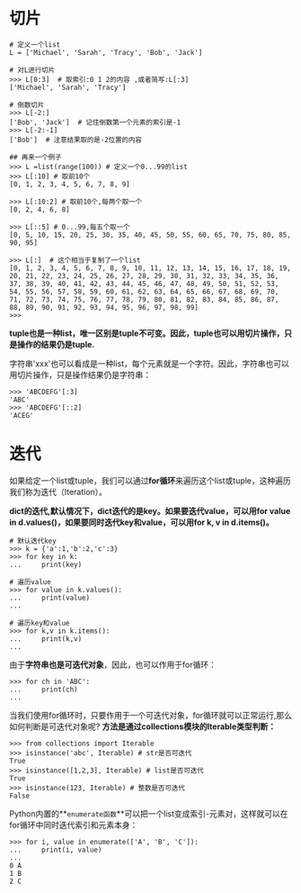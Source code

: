 切片
==
	# 定义一个list
	L = ['Michael', 'Sarah', 'Tracy', 'Bob', 'Jack']
	
	# 对L进行切片
	>>> L[0:3]  # 取索引:0 1 2的内容 ,或者简写:L[:3]
	['Michael', 'Sarah', 'Tracy']
	
	# 倒数切片  
	>>> L[-2:]
	['Bob', 'Jack']  # 记住倒数第一个元素的索引是-1
	>>> L[-2:-1]
	['Bob']  # 注意结果取的是-2位置的内容
	
	## 再来一个例子
	>>> L =list(range(100)) # 定义一个0...99的list
	>>> L[:10] # 取前10个
	[0, 1, 2, 3, 4, 5, 6, 7, 8, 9]
	
	>>> L[:10:2] # 取前10个,每两个取一个
	[0, 2, 4, 6, 8]
	
	>>> L[::5] # 0...99,每五个取一个
	[0, 5, 10, 15, 20, 25, 30, 35, 40, 45, 50, 55, 60, 65, 70, 75, 80, 85, 90, 95]
	
	>>> L[:]  # 这个相当于复制了一个list
	[0, 1, 2, 3, 4, 5, 6, 7, 8, 9, 10, 11, 12, 13, 14, 15, 16, 17, 18, 19, 20, 21, 22, 23, 24, 25, 26, 27, 28, 29, 30, 31, 32, 33, 34, 35, 36, 37, 38, 39, 40, 41, 42, 43, 44, 45, 46, 47, 48, 49, 50, 51, 52, 53, 54, 55, 56, 57, 58, 59, 60, 61, 62, 63, 64, 65, 66, 67, 68, 69, 70, 71, 72, 73, 74, 75, 76, 77, 78, 79, 80, 81, 82, 83, 84, 85, 86, 87, 88, 89, 90, 91, 92, 93, 94, 95, 96, 97, 98, 99]
	>>> 
**tuple也是一种list，唯一区别是tuple不可变。因此，tuple也可以用切片操作，只是操作的结果仍是tuple.**

字符串'xxx'也可以看成是一种list，每个元素就是一个字符。因此，字符串也可以用切片操作，只是操作结果仍是字符串：

	>>> 'ABCDEFG'[:3]
	'ABC'
	>>> 'ABCDEFG'[::2]
	'ACEG'

迭代
==
如果给定一个list或tuple，我们可以通过**for循环**来遍历这个list或tuple，这种遍历我们称为迭代（Iteration）。

**dict的迭代,默认情况下，dict迭代的是key。如果要迭代value，可以用for value in d.values()，如果要同时迭代key和value，可以用for k, v in d.items()。**
	
	# 默认迭代key
	>>> k = {'a':1,'b':2,'c':3}
	>>> for key in k:
	...     print(key)
	
	# 遍历value
	>>> for value in k.values():
	...     print(value)
	... 
	
	# 遍历key和value
	>>> for k,v in k.items():
	...     print(k,v)
	...
由于**字符串也是可迭代对象**，因此，也可以作用于for循环：

	>>> for ch in 'ABC':
	...     print(ch)
	...
当我们使用for循环时，只要作用于一个可迭代对象，for循环就可以正常运行,那么如何判断是可迭代对象呢?
**方法是通过collections模块的Iterable类型判断：**

	>>> from collections import Iterable
	>>> isinstance('abc', Iterable) # str是否可迭代
	True
	>>> isinstance([1,2,3], Iterable) # list是否可迭代
	True
	>>> isinstance(123, Iterable) # 整数是否可迭代
	False
Python内置的**```enumerate函数```**可以把一个list变成索引-元素对，这样就可以在for循环中同时迭代索引和元素本身：
	
	>>> for i, value in enumerate(['A', 'B', 'C']):
	...     print(i, value)
	...
	0 A
	1 B
	2 C



	
	
